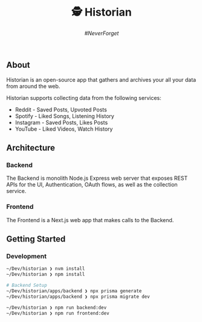 <h1 align="center">🕵️  Historian</h1>
<div align="center">
<em>#NeverForget</em> <br>
<br> <br>
</div>

## About

Historian is an open-source app that gathers and archives your all your data from around the web.

Historian supports collecting data from the following services:

-   Reddit - Saved Posts, Upvoted Posts
-   Spotify - Liked Songs, Listening History
-   Instagram - Saved Posts, Likes Posts
-   YouTube - Liked Videos, Watch History

## Architecture

### Backend

The Backend is monolith Node.js Express web server that exposes REST APIs for the UI, Authentication, OAuth flows, as well as the collection service.

### Frontend

The Frontend is a Next.js web app that makes calls to the Backend.

## Getting Started

### Development

```bash
~/Dev/historian ❯ nvm install
~/Dev/historian ❯ npm install

# Backend Setup
~/Dev/historian/apps/backend ❯ npx prisma generate
~/Dev/historian/apps/backend ❯ npx prisma migrate dev

~/Dev/historian ❯ npm run backend:dev
~/Dev/historian ❯ npm run frontend:dev
```
